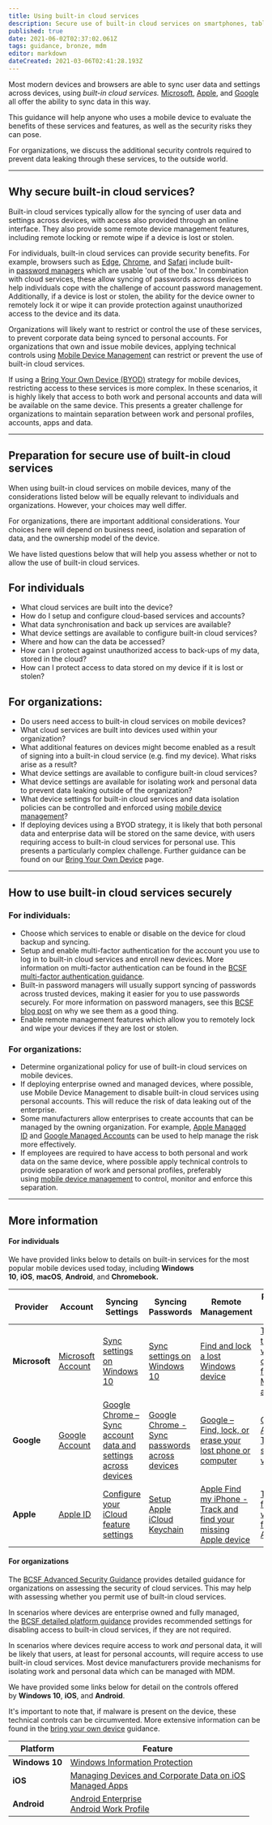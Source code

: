 ```yaml
---
title: Using built-in cloud services
description: Secure use of built-in cloud services on smartphones, tablets, laptops and desktop PCs.
published: true
date: 2021-06-02T02:37:02.061Z
tags: guidance, bronze, mdm
editor: markdown
dateCreated: 2021-03-06T02:41:28.193Z
---
```


Most modern devices and browsers are able to sync user data and settings across devices, using *built-in cloud services.* [Microsoft](https://account.microsoft.com/account?lang=en-us), [Apple](https://www.apple.com/uk/icloud/), and [Google](https://myaccount.google.com/intro) all offer the ability to sync data in this way.

This guidance will help anyone who uses a mobile device to evaluate the benefits of these services and features, as well as the security risks they can pose.

For organizations, we discuss the additional security controls required to prevent data leaking through these services, to the outside world.

---

## Why secure built-in cloud services?

Built-in cloud services typically allow for the syncing of user data and settings across devices, with access also provided through an online interface. They also provide some remote device management features, including remote locking or remote wipe if a device is lost or stolen.

For individuals, built-in cloud services can provide security benefits. For example, browsers such as [Edge](https://support.microsoft.com/en-gb/help/4028534/microsoft-edge-save-or-forget-passwords), [Chrome](https://support.google.com/chrome/answer/95606?co=GENIE.Platform%3DDesktop&hl=en-GB), and [Safari](https://support.apple.com/en-gb/guide/safari/sfri40599/mac) include built-in [password managers](/blog-post/what-does-ncsc-think-password-managers) which are usable 'out of the box.' In combination with cloud services, these allow syncing of passwords across devices to help individuals cope with the challenge of account password management. Additionally, if a device is lost or stolen, the ability for the device owner to remotely lock it or wipe it can provide protection against unauthorized access to the device and its data.

Organizations will likely want to restrict or control the use of these services, to prevent corporate data being synced to personal accounts. For organizations that own and issue mobile devices, applying technical controls using [Mobile Device Management](/collection/mobile-device-guidance/choosing-and-using-mobile-device-management-services) can restrict or prevent the use of built-in cloud services.

If using a [Bring Your Own Device (BYOD)](/collection/mobile-device-guidance/bring-your-own-device) strategy for mobile devices, restricting access to these services is more complex. In these scenarios, it is highly likely that access to both work and personal accounts and data will be available on the same device. This presents a greater challenge for organizations to maintain separation between work and personal profiles, accounts, apps and data.

---

## Preparation for secure use of built-in cloud services

When using built-in cloud services on mobile devices, many of the considerations listed below will be equally relevant to individuals and organizations. However, your choices may well differ.

For organizations, there are important additional considerations. Your choices here will depend on business need, isolation and separation of data, and the ownership model of the device.

We have listed questions below that will help you assess whether or not to allow the use of built-in cloud services.

## For individuals

-   What cloud services are built into the device?
-   How do I setup and configure cloud-based services and accounts?
-   What data synchronisation and back up services are available?
-   What device settings are available to configure built-in cloud services?
-   Where and how can the data be accessed?
-   How can I protect against unauthorized access to back-ups of my data, stored in the cloud?
-   How can I protect access to data stored on my device if it is lost or stolen?

## For organizations:

-   Do users need access to built-in cloud services on mobile devices?
-   What cloud services are built into devices used within your organization?
-   What additional features on devices might become enabled as a result of signing into a built-in cloud service (e.g. find my device). What risks arise as a result?
-   What device settings are available to configure built-in cloud services?
-   What device settings are available for isolating work and personal data to prevent data leaking outside of the organization?
-   What device settings for built-in cloud services and data isolation policies can be controlled and enforced using [mobile device management](/collection/mobile-device-guidance/choosing-and-using-mobile-device-management-services)?
-   If deploying devices using a BYOD strategy, it is likely that both personal data and enterprise data will be stored on the same device, with users requiring access to built-in cloud services for personal use. This presents a particularly complex challenge. Further guidance can be found on our [Bring Your Own Device](/collection/mobile-device-guidance/bring-your-own-device) page.

---

## How to use built-in cloud services securely

### **For individuals:**

-   Choose which services to enable or disable on the device for cloud backup and syncing.
-   Setup and enable multi-factor authentication for the account you use to log in to built-in cloud services and enroll new devices. More information on multi-factor authentication can be found in the [BCSF multi-factor authentication guidance](/guidance/multi-factor-authentication-online-services).
-   Built-in password managers will usually support syncing of passwords across trusted devices, making it easier for you to use passwords securely. For more information on password managers, see this [BCSF blog post](/blog-post/what-does-ncsc-think-password-managers) on why we see them as a good thing.
-   Enable remote management features which allow you to remotely lock and wipe your devices if they are lost or stolen.

### **For organizations:**

-   Determine organizational policy for use of built-in cloud services on mobile devices.
-   If deploying enterprise owned and managed devices, where possible, use Mobile Device Management to disable built-in cloud services using personal accounts. This will reduce the risk of data leaking out of the enterprise.
-   Some manufacturers allow enterprises to create accounts that can be managed by the owning organization. For example, [Apple Managed ID](https://eud.psrlab.co.uk/link-link) and [Google Managed Accounts](https://eud.psrlab.co.uk/link-link) can be used to help manage the risk more effectively.
-   If employees are required to have access to both personal and work data on the same device, where possible apply technical controls to provide separation of work and personal profiles, preferably using [mobile device management](/collection/mobile-device-guidance/choosing-and-using-mobile-device-management-services) to control, monitor and enforce this separation.

---

## More information

#### **For individuals**

We have provided links below to details on built-in services for the most popular mobile devices used today, including **Windows 10**, **iOS**, **macOS**, **Android**, and **Chromebook.**

| **Provider** | **Account** | **Syncing Settings** | **Syncing Passwords** | **Remote Management** | **Protecting Your Account** | **Apps** |
| --- | --- | --- | --- | --- | --- | --- |
| **Microsoft** | [Microsoft Account](https://account.microsoft.com/account?lang=en-us) | [Sync settings on Windows 10](https://support.microsoft.com/en-gb/help/4026102/windows-10-about-sync-settings) | [Sync settings on Windows 10](https://support.microsoft.com/en-gb/help/4026102/windows-10-about-sync-settings) | [Find and lock a lost Windows device](https://support.microsoft.com/en-gb/help/11579/microsoft-account-find-and-lock-lost-windows-device) | [Turning two-step verification on or off for your Microsoft account](https://support.microsoft.com/en-gb/help/4028586/microsoft-account-turning-two-step-verification-on-or-off) | [Microsoft Apps](https://account.microsoft.com/account?lang=en-us) |
| **Google** | [Google Account](https://myaccount.google.com/intro) | [Google Chrome – Sync account data and settings across devices](https://support.google.com/chromebook/answer/165139?hl=en-GB&ref_topic=2586064) | [Google Chrome - Sync passwords across devices](https://support.google.com/accounts/answer/6197437?co=GENIE.Platform%3DDesktop&hl=en) | [Google – Find, lock, or erase your lost phone or computer](https://support.google.com/chrome/answer/7177579?hl=en-GB) | [Google Account – Turn on 2-step verification](https://support.google.com/accounts/answer/185839?co=GENIE.Platform%3DDesktop&hl=en) | [Google Apps](https://get.google.com/apptips/apps/#!/all) |
| **Apple** | [Apple ID](https://support.apple.com/en-gb/HT203993) | [Configure your iCloud feature settings](https://support.apple.com/en-gb/HT207689) | [Setup Apple iCloud Keychain](https://support.apple.com/en-gb/HT204085) | [Apple Find my iPhone - Track and find your missing Apple device](https://support.apple.com/en-gb/explore/find-my-iphone-ipad-mac-watch) | [Two-factor verification for your Apple ID](https://support.apple.com/en-gb/HT204915) | [Apple iCloud](https://www.apple.com/uk/icloud/) |

#### **For organizations**

The [BCSF Advanced Security Guidance](/silver-training) provides detailed guidance for organizations on assessing the security of cloud services. This may help with assessing whether you permit use of built-in cloud services.

In scenarios where devices are enterprise owned and fully managed, the [BCSF detailed platform guidance](/bronze-training/mobile-device-guidance/platform-guides) provides recommended settings for disabling access to built-in cloud services, if they are not required.

In scenarios where devices require access to work *and* personal data, it will be likely that users, at least for personal accounts, will require access to use built-in cloud services. Most device manufacturers provide mechanisms for isolating work and personal data which can be managed with MDM.

We have provided some links below for detail on the controls offered by **Windows 10**, **iOS**, and **Android**. 

It's important to note that, if malware is present on the device, these technical controls can be circumvented. More extensive information can be found in the [bring your own device](/bronze-controls/byod-guidance) guidance.

| **Platform** | **Feature** |
| --- | --- |
| **Windows 10** | [Windows Information Protection](https://docs.microsoft.com/en-us/windows/security/information-protection/windows-information-protection/protect-enterprise-data-using-wip) |
| **iOS** | [Managing Devices and Corporate Data on iOS](https://www.apple.com/business/docs/resources/Managing_Devices_and_Corporate_Data_on_iOS.pdf)  <br>[Managed Apps](https://help.apple.com/deployment/ios/#/iorf4d72eded) |
| **Android** | [Android Enterprise](https://developers.google.com/android/work/overview)  <br>[Android Work Profile](https://support.google.com/work/android/answer/6191949?hl=en) |